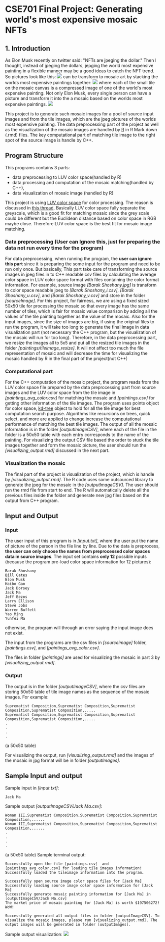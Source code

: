 # CSE701 Final Project: Generating world's most expensive mosaic NFTs

## 1. Introduction
As Elon Musk recently on twitter said: "NFTs are jpeging the dollar." Then I thought, instead of jpeging the dollars, jepging the world most expensive painting in a flexible manner may be a good ideas to catch the NFT trend. So pictures look like this: ![](/supplementary_readme/Elon_Musk.jpg) can be transform to mosaic art by stacking the worlds most expensive paintings together: ![](/supplementary_readme/Elon_Musk_mosaic.jpg) where each of the small tile on the mosaic canvas is a compressed image of one of the world's most expensive painting. Not only Elon Musk, every single person can have a picture and transform it into the a mosaic based on the worlds most expensive paintings. ![](/supplementary_readme/other_mosaics.png)

This project is to generate such mosaic images for a pool of source input images and from the tile images, which are the jpeg pictures of the worlds most expensive painting. The data preprocessing part of the project as well as the visualization of the mosaic images are handled by [R](https://www.r-project.org/) in R Mark down (.rmd) files. The key computational part of matching tile image to the right spot of the source image is handle by C++.

## Program Structure

This programs contains 3 parts: 
- data preprocessing to LUV color space(handled by R)
- data processing and computation of the mosaic matching(handled by C++), 
- data visualization of mosaic image (handled by R)

This project is using [LUV color space](https://en.wikipedia.org/wiki/CIELUV) for color processing. The reason is discussed in [this thread](https://photo.stackexchange.com/questions/67933/when-to-use-luv-and-not-rgb-colourspaces). Basically LUV color space fully separate the greyscale, which is a good fit for matching mosaic since the grey scale could be different but the Euclidean distance based on color space in RGB maybe close. Therefore LUV color space is the best fit for mosaic image matching.

### Data preprocessing (User can Ignore this, just for preparing the data not run every time for the program)

For data preprocessing, when running the program, the **user can ignore this part** since it is preparing the some input for the program and need to be run only once. But basically, This part take care of transforming the source images in jpeg files in to C++ readable csv files by calculating the average color space in LUV color space format with files containing the color format information. For example, source image *[Barak Shoshany.jpg]* is transform to color space readable jpeg to *[Barak Shoshany_l.csv]*, *[Barak Shoshany_u.csv]*, and *[Barak Shoshany_v.csv]* and store in the folder *[sourceImage]*. For this project, for fairness, we are using a fixed sized 50x50 tile for processing the mosaic so that every image has the same number of tiles, which is fair for mosaic value comparison by adding all the values of the tile painting together as the value of the mosaic. Also for the input images, since the size of images are big, if using the original files to run the program, it will take too long to generate the final image in data visualization part (not necessary the C++ program, but the visualization of the mosaic will run for too long). Therefore, in the data preprocessing part, we resize the images all to 5x5 and put all the resized tile images in the folder *[paintings/tileimage_resize]*. It will not affect too much the file representation of mosaic and will decrease the time for visualizing the mosaic handled by R in the final part of the project(not C++)

### Computational part

For the C++ computation of the mosaic project, the program reads from the LUV color space file prepared by the data preprocessing part from source images and the LUV color space from the tile image in *[paintings_avg_color.csv]* for matching the mosaic and *[paintings.csv]* for getting other information of the tile images. The program uses points object for color space, [kd-tree](https://en.wikipedia.org/wiki/K-d_tree) object to hold for all the tile image for best computation search purpose. Algorithms like recursions on trees, quick select, and more are applied to change increase the computational performance of matching the best tile images. The output of all the mosaic information is in the folder *[outputImageCSV]*, where each of the file in the folder is a 50x50 table with each entry corresponds to the name of the painting. For visualizing the output CSV file based the order to stuck the tile images together and form the mosaic picture, the user should run the *[visualizing_output.rmd]* discussed in the next part.

### Visualization the mosaic

The final part of the project is visualization of the project, which is handle by *[visualizing_output.rmd]*. The R code uses some outsourced library to generate the jpeg for the mosaic in the *[outputImageCSV]*. The user should run the rmd file from start to end. The R will automatically delete all the previous files inside the folder and generate new jpg files based on the output from C++ program. 


## Input and Output


### Input

The user input of this program is in *[input.txt]*, where the user put the name of picture of the person in the file line by line. Due to the data is preprocess, **the user can only choose the names from preprocessed color spaces data in source images**. The input set contains **only 12** possible inputs (because the program pre-load color space information for 12 pictures):
```
Barak Shoshany
Bill Gates
Elon Musk
Haibo Gao
Jack Dorsey
Jack Ma
Jeff Bezos
Larry Ellison
Steve Jobs
Warren Buffett
Yao Ming
Yunfei Ma
```

otherwise, the program will through an error saying the input image does not exist.

The input from the programs are the csv files in *[sourceimage]* folder, *[paintings.csv]*, and *[paintings_avg_color.csv]*.

The files in folder *[paintings]* are used for visualizing the mosaic in part 3 by  *[visualizing_output.rmd]*. 

### Output

The output is in the folder *[outputImageCSV]*, where the csv files are storing 50x50 table of tile image names as the sequence of the mosaic images. For example:
```
Suprematist Composition,Suprematist Composition,Suprematist Composition,Suprematist Composition,.....
Suprematist Composition,Suprematist Composition,Suprematist Composition,Suprematist Composition,.....
.
.
.
.
```
(a 50x50 table)

For visualizing the output, run *[visualizing_output.rmd]* and the images of the mosaic in jpg format will be in folder *[outputImages]*.

## Sample Input and output


Sample input in *[input.txt]*:
```
Jack Ma
```

Sample output *[outputImageCSV/Jack Ma.csv]*:
```
Woman III,Suprematist Composition,Suprematist Composition,Suprematist Composition,......
Woman III,Suprematist Composition,Suprematist Composition,Suprematist Composition,......
.
.
.
.

```
(a 50x50 table)
Sample terminal output:
```
Successfully open the file [paintings.csv]  and [paintings_avg_color.csv] for loading tile images information!
Successfully loaded the tileimage information into the program.

Successfully open source image color space files for [Jack Ma]
Successfully loading source image color space information for [Jack Ma]
Successfully generate mosaic painting information for [Jack Ma] in [outputImageCSV/Jack Ma.csv]
The market price of mosaic painting for [Jack Ma] is worth $197506272! WoW!

Successfully generated all output files in folder [outputImageCSV]. To visualize the mosaic images, please run [visualizing_output.rmd]. The output images will be generated in folder [outputImages].
```
Sample output visualization: ![](/supplementary_readme/Jack_Ma.jpg)

